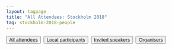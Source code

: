 ```yaml
---
layout: tagpage
title: "All Attendees: Stockholm 2018"
tag: stockholm-2018-people
---
```

<button class="button"><a class="linkbutton" href="/tag/stockholm-2018-people">
  All attendees
</a></button>&nbsp;
<button class="button"><a class="linkbutton" href="/tag/stockholm-2018-participant">
  Local participants
</a></button>&nbsp;
<button class="button"><a class="linkbutton" href="/tag/stockholm-2018-speaker">
  Invited speakers
</a></button>&nbsp;
<button class="button"><a class="linkbutton" href="/tag/stockholm-2018-organiser">
  Organisers
</a></button>
